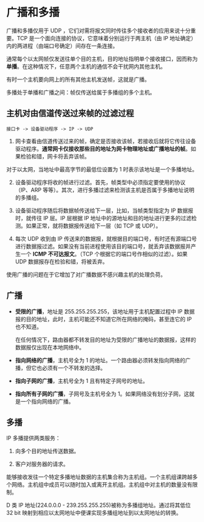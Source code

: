 # 广播和多播

广播和多播仅用于 UDP ，它们对需将报文同时传往多个接收者的应用来说十分重要。TCP 是一个面向连接的协议，它意味着分别运行于两主机（由 IP 地址确定）内的两进程（由端口号确定）间存在一条连接。

通常每个以太网帧仅发送往单个目的主机，目的地址指明单个接收接口，因而称为**单播**。在这种情况下，任意两个主机的通信不会干扰网内其他主机。

有时一个主机要向网上的所有其他主机发送帧，这就是广播。

多播处于单播和广播之间：帧仅传送给属于多播组的多个主机。

## 主机对由信道传送过来帧的过滤过程

`接口卡 -> 设备驱动程序 -> IP -> UDP`

1. 网卡查看由信道传送过来的帧，确定是否接收该帧，若接收后就将它传往设备驱动程序。**通常网卡仅接收那些目的地址为网卡物理地址或广播地址的帧**。如果检验和错，网卡将丢弃该帧。

  对于以太网，当地址中最高字节的最低位设置为 1 时表示该地址是一个多播地址。

2. 设备驱动程序将收的帧进行过滤。首先，帧类型中必须指定要使用的协议（IP、ARP 等等）。其次，进行多播过滤来检测该主机是否属于多播地址说明的多播组。

3. 设备驱动程序随后将数据帧传送给下一层，比如，当帧类型指定为 IP 数据报时，就传往 IP 层。IP 层根据 IP 地址中的源地址和目的地址进行更多的过滤检测。如果正常，就将数据报传送给下一层（如 TCP 或 UDP）。

4. 每次 UDP 收到由 IP 传送来的数据报，就根据目的端口号，有时还有源端口号进行数据报过滤。如果没有当前进程使用该目的端口号，就丢弃该数据报并产生一个 **ICMP 不可达报文**。（TCP 个根据它的端口号作相似的过滤）。如果 UDP 数据报存在检验和错，将被丢弃。

使用广播的问题在于它增加了对广播数据不感兴趣主机的处理负荷。

## 广播

* **受限的广播**，地址是 255.255.255.255，该地址用于主机配置过程中 IP 数据报的目的地址，此时，主机可能还不知道它所在网络的掩码，甚至连它的 IP 也不知道。

  在任何情况下，路由器都不转发目的地址为受限的广播地址的数据报，这样的数据报仅出现在本地网络中。

* **指向网络的广播**，主机号全为 1 的地址。一个路由器必须转发指向网络的广播，但它也必须有一个不转发的选择。

* **指向子网的广播**，主机号全为 1 且有特定子网号的地址。

* **指向所有子网的广播**，子网号及主机号全为 1。如果网络没有划分子网，这就是一个指向网络的广播。

## 多播

IP 多播提供两类服务：

1. 向多个目的地址传送数据。

2. 客户对服务器的请求。

能够接收发往一个特定多播地址数据的主机集合称为主机组。一个主机组课跨越多个网络。主机组中成员可以随时加入或离开主机组。主机组中对主机的数量没有限制。


D 类 IP 地址(224.0.0.0 - 239.255.255.255)被称为多播组地址。通过将其低位 32 bit 映射到相应以太网地址中便课实现多播组地址到以太网地址的转换。
